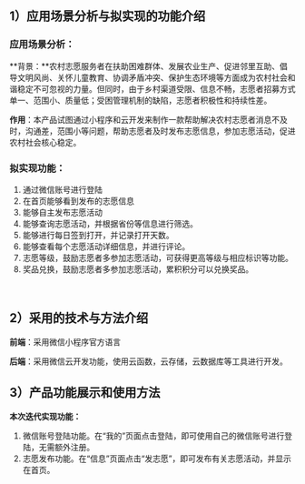 ## 1）应用场景分析与拟实现的功能介绍

### 	应用场景分析：

​			**背景：**农村志愿服务者在扶助困难群体、发展农业生产、促进邻里互助、倡导文明风尚、关怀儿童教育、协调矛盾冲突、保护生态环境等方面成为农村社会和谐稳定不可忽视的力量。但同时，由于乡村渠道受限、信息不畅，志愿者招募方式单一、范围小、质量低；受困管理机制的缺陷，志愿者积极性和持续性差。

​			**作用**：本产品试图通过小程序和云开发来制作一款帮助解决农村志愿者消息不及时，沟通差，范围小等问题，帮助志愿者及时发布志愿信息，参加志愿活动，促进农村社会核心稳定。



### 		拟实现功能：	

1. 通过微信账号进行登陆
2. 在首页能够看到发布的志愿信息
3. 能够自主发布志愿活动
4. 能够查询志愿活动，并根据省份等信息进行筛选。
5. 能够进行每日签到打开，并记录打开天数。
6. 能够查看每个志愿活动详细信息，并进行评论。
7. 志愿等级，鼓励志愿者多参加志愿活动，可获得更高等级与相应标识等功能。
8. 奖品兑换，鼓励志愿者多参加志愿活动，累积积分可以兑换奖品。

​				



## 2）采用的技术与方法介绍

 **前端**：采用微信小程序官方语言

**后端**：采用微信云开发功能，使用云函数，云存储，云数据库等工具进行开发。



## 3）产品功能展示和使用方法

**本次迭代实现功能：**

1. 微信账号登陆功能。在“我的”页面点击登陆，即可使用自己的微信账号进行登陆，无需额外注册。
2. 志愿发布功能。在“信息”页面点击“发志愿”，即可发布有关志愿活动，并显示在首页。





